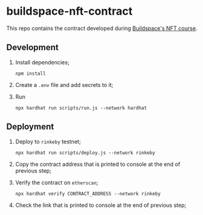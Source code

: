 # buildspace-nft-contract

This repo contains the contract developed during [Buildspace's NFT course](https://app.buildspace.so/projects/CO961ddb5f-f428-4608-9949-a9a2f461eb3f).

## Development

1. Install dependencies;
    ```shell
    npm install
    ```

2. Create a `.env` file and add secrets to it;

3. Run
    ```shell
    npx hardhat run scripts/run.js --network hardhat
    ```

## Deployment

1. Deploy to `rinkeby` testnet;
    ```shell
    npx hardhat run scripts/deploy.js --network rinkeby
    ```

2. Copy the contract address that is printed to console at the end of previous step;

3. Verify the contract on `etherscan`;
    ```shell
    npx hardhat verify CONTRACT_ADDRESS --network rinkeby
    ```

4. Check the link that is printed to console at the end of previous step;
